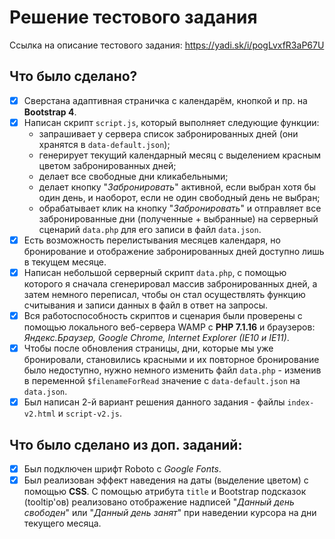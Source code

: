 ﻿# Решение тестового задания

Ссылка на описание тестового задания: https://yadi.sk/i/pogLvxfR3aP67U

## Что было сделано?

- [x] Сверстана адаптивная страничка с календарём, кнопкой и пр. на **Bootstrap 4**.
- [x] Написан скрипт `script.js`, который выполняет следующие функции:
	- запрашивает у сервера список забронированных дней (они хранятся в `data-default.json`);
	- генерирует текущий календарный месяц с выделением красным цветом забронированных дней;
	- делает все свободные дни кликабельными;
	- делает кнопку "*Забронировать*" активной, если выбран хотя бы один день, и наоборот, если не один свободный день не выбран;
	- обрабатывает клик на кнопку "*Забронировать*" и отправляет все забронированные дни (полученные + выбранные) на серверный сценарий `data.php` для его записи в файл `data.json`.
- [x] Есть возможность перелистывания месяцев календаря, но бронирование и отображение забронированных дней доступно лишь в текущем месяце.
- [x] Написан небольшой серверный скрипт `data.php`, с помощью которого я сначала сгенерировал массив забронированных дней, а затем немного переписал, чтобы он стал осуществлять функцию считывания и записи данных в файл в ответ на запросы.
- [x] Вся работоспособность скриптов и сценария были проверены с помощью локального веб-сервера WAMP с **PHP 7.1.16** и браузеров: *Яндекс.Браузер, Google Chrome, Internet Explorer (IE10 и IE11)*.
- [x] Чтобы после обновления страницы, дни, которые мы уже бронировали, становились красными и их повторное бронирование было недоступно, нужно немного изменить файл `data.php` - изменив в переменной `$filenameForRead` значение с `data-default.json` на `data.json`.
- [x] Был написан 2-й вариант решения данного задания - файлы `index-v2.html` и `script-v2.js`.

## Что было сделано из доп. заданий:

- [x] Был подключен шрифт Roboto с *Google Fonts*.
- [x] Был реализован эффект наведения на даты (выделение цветом) с помощью **CSS**. С помощью атрибута `title` и Bootstrap подсказок (tooltip'ов) реализовано отображение надписей "*Данный день свободен*" или "*Данный день занят*" при наведении курсора на дни текущего месяца.